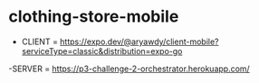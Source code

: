 # clothing-store-mobile

- CLIENT = https://expo.dev/@aryawdy/client-mobile?serviceType=classic&distribution=expo-go

-SERVER = https://p3-challenge-2-orchestrator.herokuapp.com/

